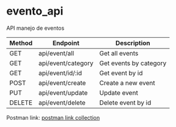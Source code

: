 # evento_api


API manejo de eventos



| Method        | Endpoint              | Description             |
| --------------| --------------------  |-----------------------  |
| GET           | api/event/all         |  Get all events         |
| GET           | api/event/category    |  Get events by category |
| GET           | api/event/id/:id      |  Get event by id        |
| POST          | api/event/create      |  Create a new event     |
| PUT           | api/event/update      |  Update event           |
| DELETE        | api/event/delete      |  Delete event by id     |




Postman link:
[postman link collection](https://www.getpostman.com/collections/e47936d45b46502b9e40)
